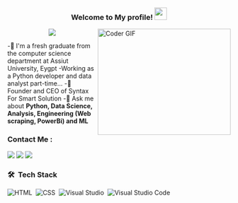 <h3 align="center">
  Welcome to My profile!
  <img src="https://media.giphy.com/media/hvRJCLFzcasrR4ia7z/giphy.gif" width="28">
</h3>

<img align="right" src="https://media.giphy.com/media/SWoSkN6DxTszqIKEqv/giphy.gif" alt="Coder GIF" width="300" height="240">

<!-- Typing SVG by DenverCoder1 - https://github.com/DenverCoder1/readme-typing-svg -->
<p align="center">
  <a href="https://github.com/DenverCoder1/readme-typing-svg"><img src="https://readme-typing-svg.herokuapp.com/?lines=\Graduated%20Data%20Analyst;Always%20learning%20new%20things&font=Fira%20Code&center=true&width=440&height=45&color=f75c7e&vCenter=true&size=22"></a>
</p>

-🔭 I'm a fresh graduate from the computer science department at Assiut University, Eygpt
-Working as a Python developer and data analyst part-time...
-🌱 Founder and CEO of Syntax For Smart Solution
-💬 Ask me about <strong>Python, Data Science, Analysis, Engineering (Web scraping, PowerBi) and ML </strong>

### Contact Me :

<a href="[https://www.linkedin.com/in/mahmoud-wahman-a41848217]" target="_blank"><img src="https://img.shields.io/badge/-Mahmoud%20Wahmen-0077B5?style=for-the-badge&logo=Linkedin&logoColor=white"/></a>
<a href="https://wa.me/+201125442586" target="_blank"><img src="https://img.shields.io/badge/-Mahmoud%20Wahman-25D366?style=for-the-badge&logo=WhatsApp&logoColor=white"/></a>
<a href="mailto:mahmud962002@gmail.com" target="_blank"><img src="https://img.shields.io/badge/-Mahmoud%20Wahman-EA2328?style=for-the-badge&logo=Gmail&logoColor=red"/></a>

### 🛠 &nbsp;Tech Stack

![HTML](https://img.shields.io/badge/-HTML5-05122A?style=flat&logo=html5)&nbsp;
![CSS](https://img.shields.io/badge/-CSS3-05122A?style=flat&logo=css3)&nbsp;
![Visual Studio](https://img.shields.io/badge/-Visual%20Studio-05122A?style=flat&logo=visual%20studio&logoColor=5C2D91)&nbsp;
![Visual Studio Code](https://img.shields.io/badge/-Visual%20Studio%20Code-05122A?style=flat&logo=visual-studio-code&logoColor=007ACC)&nbsp;
